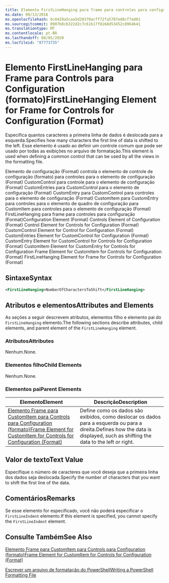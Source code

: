 ```yaml
---
title: Elemento FirstLineHanging para frame para controles para configuração (Format) | Microsoft Docs
ms.date: 09/13/2016
ms.openlocfilehash: 6c0429a5caa5d20370acff72fa5707ed8cf7ad01
ms.sourcegitcommit: 0907b8c6322d2c7c61b17f8168d53452c8964b41
ms.translationtype: MT
ms.contentlocale: pt-BR
ms.lasthandoff: 08/05/2020
ms.locfileid: "87773735"
---
```

# <a name="firstlinehanging-element-for-frame-for-controls-for-configuration-format"></a><span data-ttu-id="013a0-102">Elemento FirstLineHanging para Frame para Controls para Configuration (formato)</span><span class="sxs-lookup"><span data-stu-id="013a0-102">FirstLineHanging Element for Frame for Controls for Configuration (Format)</span></span>

<span data-ttu-id="013a0-103">Especifica quantos caracteres a primeira linha de dados é deslocada para a esquerda.</span><span class="sxs-lookup"><span data-stu-id="013a0-103">Specifies how many characters the first line of data is shifted to the left.</span></span> <span data-ttu-id="013a0-104">Esse elemento é usado ao definir um controle comum que pode ser usado por todas as exibições no arquivo de formatação.</span><span class="sxs-lookup"><span data-stu-id="013a0-104">This element is used when defining a common control that can be used by all the views in the formatting file.</span></span>

<span data-ttu-id="013a0-105">Elemento de configuração (Format) controla o elemento de controle de configuração (formato) para controles para o elemento de configuração (Format) CustomControl para controle para o elemento de configuração (Format) CustomEntries para CustomControl para o elemento de configuração (Format) CustomEntry para CustomControl para controles para o elemento de configuração (Format) CustomItem para CustomEntry para controles para o elemento de quadro de configuração para CustomItem para controles para o elemento de configuração (Format) FirstLineHanging para frame para controles para configuração (Format)</span><span class="sxs-lookup"><span data-stu-id="013a0-105">Configuration Element (Format) Controls Element of Configuration (Format) Control Element for Controls for Configuration (Format) CustomControl Element for Control for Configuration (Format) CustomEntries Element for CustomControl for Configuration (Format) CustomEntry Element for CustomControl for Controls for Configuration (Format) CustomItem Element for CustomEntry for Controls for Configuration Frame Element for CustomItem for Controls for Configuration (Format) FirstLineHanging Element for Frame for Controls for Configuration (Format)</span></span>

## <a name="syntax"></a><span data-ttu-id="013a0-106">Sintaxe</span><span class="sxs-lookup"><span data-stu-id="013a0-106">Syntax</span></span>

```xml
<FirstLineHanging>NumberOfCharactersToShift</FirstLineHanging>
```

## <a name="attributes-and-elements"></a><span data-ttu-id="013a0-107">Atributos e elementos</span><span class="sxs-lookup"><span data-stu-id="013a0-107">Attributes and Elements</span></span>

<span data-ttu-id="013a0-108">As seções a seguir descrevem atributos, elementos filho e elemento pai do `FirstLineHanging` elemento.</span><span class="sxs-lookup"><span data-stu-id="013a0-108">The following sections describe attributes, child elements, and parent element of the `FirstLineHanging` element.</span></span>

### <a name="attributes"></a><span data-ttu-id="013a0-109">Atributos</span><span class="sxs-lookup"><span data-stu-id="013a0-109">Attributes</span></span>

<span data-ttu-id="013a0-110">Nenhum.</span><span class="sxs-lookup"><span data-stu-id="013a0-110">None.</span></span>

### <a name="child-elements"></a><span data-ttu-id="013a0-111">Elementos filho</span><span class="sxs-lookup"><span data-stu-id="013a0-111">Child Elements</span></span>

<span data-ttu-id="013a0-112">Nenhum.</span><span class="sxs-lookup"><span data-stu-id="013a0-112">None.</span></span>

### <a name="parent-elements"></a><span data-ttu-id="013a0-113">Elementos pai</span><span class="sxs-lookup"><span data-stu-id="013a0-113">Parent Elements</span></span>

|<span data-ttu-id="013a0-114">Elemento</span><span class="sxs-lookup"><span data-stu-id="013a0-114">Element</span></span>|<span data-ttu-id="013a0-115">Descrição</span><span class="sxs-lookup"><span data-stu-id="013a0-115">Description</span></span>|
|-------------|-----------------|
|[<span data-ttu-id="013a0-116">Elemento Frame para CustomItem para Controls para Configuration (formato)</span><span class="sxs-lookup"><span data-stu-id="013a0-116">Frame Element for CustomItem for Controls for Configuration (Format)</span></span>](./frame-element-for-customitem-for-controls-for-configuration-format.md)|<span data-ttu-id="013a0-117">Define como os dados são exibidos, como deslocar os dados para a esquerda ou para a direita.</span><span class="sxs-lookup"><span data-stu-id="013a0-117">Defines how the data is displayed, such as shifting the data to the left or right.</span></span>|

## <a name="text-value"></a><span data-ttu-id="013a0-118">Valor de texto</span><span class="sxs-lookup"><span data-stu-id="013a0-118">Text Value</span></span>

<span data-ttu-id="013a0-119">Especifique o número de caracteres que você deseja que a primeira linha dos dados seja deslocada.</span><span class="sxs-lookup"><span data-stu-id="013a0-119">Specify the number of characters that you want to shift the first line of the data.</span></span>

## <a name="remarks"></a><span data-ttu-id="013a0-120">Comentários</span><span class="sxs-lookup"><span data-stu-id="013a0-120">Remarks</span></span>

<span data-ttu-id="013a0-121">Se esse elemento for especificado, você não poderá especificar o `FirstLineIndent` elemento.</span><span class="sxs-lookup"><span data-stu-id="013a0-121">If this element is specified, you cannot specify the `FirstLineIndent` element.</span></span>

## <a name="see-also"></a><span data-ttu-id="013a0-122">Consulte Também</span><span class="sxs-lookup"><span data-stu-id="013a0-122">See Also</span></span>

[<span data-ttu-id="013a0-123">Elemento Frame para CustomItem para Controls para Configuration (formato)</span><span class="sxs-lookup"><span data-stu-id="013a0-123">Frame Element for CustomItem for Controls for Configuration (Format)</span></span>](./frame-element-for-customitem-for-controls-for-configuration-format.md)

[<span data-ttu-id="013a0-124">Escrever um arquivo de formatação do PowerShell</span><span class="sxs-lookup"><span data-stu-id="013a0-124">Writing a PowerShell Formatting File</span></span>](./writing-a-powershell-formatting-file.md)
